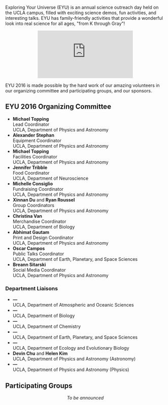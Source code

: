 Exploring Your Universe (EYU) is an annual science outreach day held on the UCLA campus, filled with exciting science demos, fun activities, and interesting talks. EYU has family-friendly activities that provide a wonderful look into real science for all ages, "from K through Gray"!

<div class="video-container">
	<center><iframe src="https://www.youtube-nocookie.com/embed/doC6Rd93YyA?rel=0" frameborder="0" allowfullscreen></iframe></center>
</div>

EYU 2016 is made possible by the hard work of our amazing volunteers in our organizing committee and participating groups, and our sponsors.

## EYU 2016 Organizing Committee

* **Michael Topping**<br>Lead Coordinator<br>UCLA, Department of Physics and Astronomy
* **Alexander Stephan**<br>Equipment Coordinator<br>UCLA, Department of Physics and Astronomy
* **Michael Topping**<br>Facilities Coordinator<br>UCLA, Department of Physics and Astronomy
* **Jennifer Tribble**<br>Food Coordinator<br>UCLA, Department of Neuroscience
* **Michelle Consiglio**<br>Fundraising Coordinator<br>UCLA, Department of Physics and Astronomy
* **Xinnan Du** and **Ryan Roussel**<br>Group Coordinators<br>UCLA, Department of Physics and Astronomy
* **Christina Van**<br>Merchandise Coordinator<br>UCLA, Department of Biology
* **Abhimat Gautam**<br>Print and Design Coordinator<br>UCLA, Department of Physics and Astronomy
* **Oscar Campos**<br>Public Talks Coordinator<br>UCLA, Department of Earth, Planetary, and Space Sciences
* **Breann Sitarski**<br>Social Media Coordinator<br>UCLA, Department of Physics and Astronomy

### Department Liaisons
* **—**<br>UCLA, Department of Atmospheric and Oceanic Sciences
* **—**<br>UCLA, Department of Biology
* **—**<br>UCLA, Department of Chemistry
* **—**<br>UCLA, Department of Earth, Planetary, and Space Sciences
* **—**<br>UCLA, Department of Ecology and Evolutionary Biology
* **Devin Chu** and **Helen Kim**<br>UCLA, Department of Physics and Astronomy (Astronomy)
* **—**<br>UCLA, Department of Physics and Astronomy (Physics)

## Participating Groups

<center><p><em>To be announced</em></p></center>